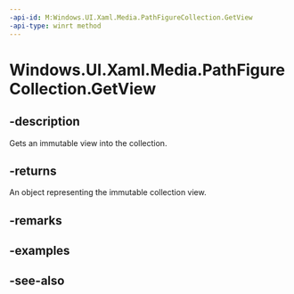 ```yaml
---
-api-id: M:Windows.UI.Xaml.Media.PathFigureCollection.GetView
-api-type: winrt method
---
```


<!-- Method syntax
public Windows.Foundation.Collections.IVectorView<Windows.UI.Xaml.Media.PathFigure> GetView()
-->

# Windows.UI.Xaml.Media.PathFigureCollection.GetView

## -description
Gets an immutable view into the collection.



## -returns
An object representing the immutable collection view.

## -remarks

## -examples

## -see-also
